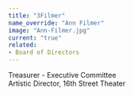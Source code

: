 ```yaml
---
title: "3Filmer"
name_override: "Ann Filmer"
image: "Ann-Filmer.jpg"
current: "true"
related:
- Board of Directors
---
```


Treasurer - Executive Committee\
Artistic Director, 16th Street Theater
